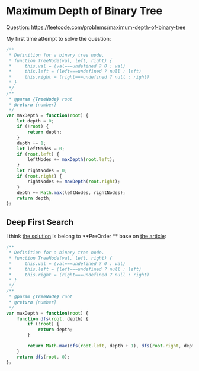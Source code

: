 # Maximum Depth of Binary Tree

Question: https://leetcode.com/problems/maximum-depth-of-binary-tree

My first time attempt to solve the question:

```javascript
/**
 * Definition for a binary tree node.
 * function TreeNode(val, left, right) {
 *     this.val = (val===undefined ? 0 : val)
 *     this.left = (left===undefined ? null : left)
 *     this.right = (right===undefined ? null : right)
 * }
 */
/**
 * @param {TreeNode} root
 * @return {number}
 */
var maxDepth = function(root) {
    let depth = 0;
    if (!root) {
        return depth;
    }
    depth += 1;
    let leftNodes = 0;
    if (root.left) {
        leftNodes += maxDepth(root.left);
    }
    let rightNodes = 0;
    if (root.right) {
        rightNodes += maxDepth(root.right);
    }
    depth += Math.max(leftNodes, rightNodes);
    return depth;
};
```

## Deep First Search

I think [the solution](https://leetcode.com/problems/maximum-depth-of-binary-tree/solutions/1769367/python3-recursive-dfs-explained/) is belong to **PreOrder ** base on [the article](https://medium.com/coding-hot-pot/binary-tree-traversal-622caed2fad5):

```javascript
/**
 * Definition for a binary tree node.
 * function TreeNode(val, left, right) {
 *     this.val = (val===undefined ? 0 : val)
 *     this.left = (left===undefined ? null : left)
 *     this.right = (right===undefined ? null : right)
 * }
 */
/**
 * @param {TreeNode} root
 * @return {number}
 */
var maxDepth = function(root) {
    function dfs(root, depth) {
        if (!root) {
            return depth;
        }

        return Math.max(dfs(root.left, depth + 1), dfs(root.right, depth + 1));
    }
    return dfs(root, 0);
};
```
